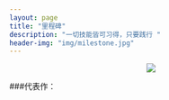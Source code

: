 ```yaml
---
layout: page
title: "里程碑"
description: "一切技能皆可习得，只要践行 "
header-img: "img/milestone.jpg"
---
```



<center>
    <p><img src="http://7xoxd4.com1.z0.glb.clouddn.com/myblogabout.jpg" align="center"></p>
</center>


###代表作：







